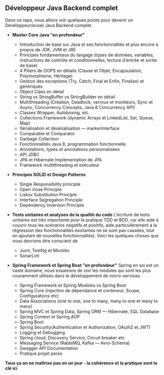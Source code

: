 ## Développeur Java Backend complet
Dans ce repo, nous allons voir quelques points pour devenir un Développeur(euse) Java Backend complet.

- **Master Core Java "en profondeur"**
	- Introduction de base sur Java et ses fonctionnalités et plus encore à propos de JDK, JVM et JRE
	- Principes fondamentaux du langage (types de données, variables, instructions de contrôle et conditionnelles, lecture d'entrée et sortie de base)
	- 4 Piliers de OOPS en détails (Classe et Objet, Encapsulation, Polymorphisme, Héritage)
	- Gestion des exceptions (Try, Catch, Final et Enfin, Finalize) et génériques
	- Object Class en détail
	- String vs StringBuffer vs StringBuilder en détail
	- Multithreading (Création, Deadlock, verrous et moniteurs, Sync et Async, Concurrency Concepts, Java 8 Concurrency API)
	- Classes Wrapper, Autoboxing, etc.
	- Collections Framework (dynamic Arrays et LinkedList, Set, Queue, Map)
	- Sérialisation et désérialisation — markerInterface
	- Comparable et Comparator
	- Garbage Collection
	- Fonctionnalités Java 8, programmation fonctionnelle
	- Annotations, types et annotations personnalisées
	- API JDBC
	- JPA et Hibernate Implémentation de JPA
	- Framework multithreading et exécuteur

- **Principes SOLID et Design Patterns**
	- Single Responsibility principle
	- Open close Principle
	- Liskov Substitution Principle
	- Interface Segregation Principle
	- Dependency Inversion Principle

- **Tests unitaires et analyses de la qualité du code**
L'écriture de tests unitaires est très importante pour la pratique TDD et BDD, car elle aide à couvrir tous les scénarios négatifs et positifs, aide particulièrement à la régression (les fonctionnalités existantes ne se sont pas cassées, tout en ajoutant de nouvelles fonctionnalités). Voici les quelques choses que nous devrions être conscient de
	- Junit, TestNg et Mockito
	- SonarLint

- **Spring Framework et Spring Boot "en profondeur"**
Spring en soi est un vaste domaine, nous essaieons de voir les modules qui sont les plus couramment utilisés dans le développement de micro-services.
	- Spring Framework et Spring Modules vs Spring Boot
	- Spring Core (injection de dépendance et conteneur, Scope, Configurations etc)
	- Data Associations (one to one, one to many, many to one et many to many)
	- Spring MVC et Spring Data, Spring ORM — Hibernate, SQL Database
	- Spring Context et Spring AOP
	- Spring Boot
	- Spring Security(Authentication et Authorization, OAuth2 et JWT)
	- Logging et Debugging
	- Spring cloud, Discovery Service, Circuit breaker etc
	- Messaging Service (RabbiMQ, Kafka — Avro-Schema)
	- Swagger API Documentation
	- Pratique projet perso
	
**Tous ça on ne maîtrise pas en un jour - la cohérence et la pratique sont la clé ici**
